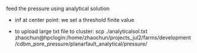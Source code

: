 feed the pressure using analytical solution

- inf at center point: we set a threshold finite value 

- to upload large txt file to cluster:
scp ./analyticalsol.txt zhaochun@hpclogin:/home/zhaochun/projects_jul2/farms/development/cdbm_pore_pressure/planarfault_analytical/pressure/